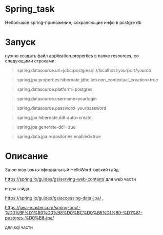 # Spring_task
Небольшое spring-приложение, сохраняющие инфо в postgre db

# Запуск
нужно создать файл application.properties в папке resources, со следующими строками:

>spring.datasource.url=jdbc:postgresql://localhost:yourport/yourdb

>spring.jpa.properties.hibernate.jdbc.lob.non_contextual_creation=true

>spring.datasource.platform=postgres

>spring.datasource.username=yourlogin

>spring.datasource.password=yourpassword

>spring.jpa.hibernate.ddl-auto=create

>spring.jpa.generate-ddl=true

>spring.data.jpa.repositories.enabled=true


# Описание

За основу взяты официальный HelloWord-овский гайд 

https://spring.io/guides/gs/serving-web-content/ для web части 

и два гайда 

https://spring.io/guides/gs/accessing-data-jpa/ ,

https://java-master.com/spring-boot-%D0%BF%D1%80%D0%B8%D0%BC%D0%B5%D1%80-%D1%81-postgres-%D0%B8-jpa/ 

для sql части
